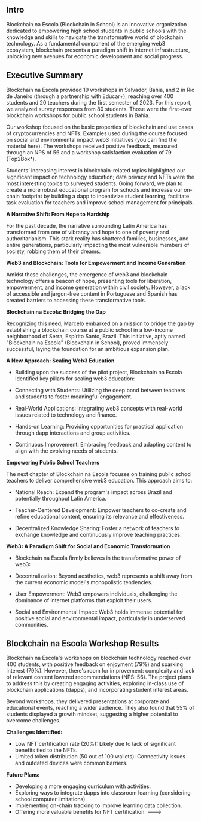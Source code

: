 ## Intro
Blockchain na Escola (Blockchain in School) is an innovative organization dedicated to empowering high school students in public schools with the knowledge and skills to navigate the transformative world of blockchain technology. As a fundamental component of the emerging web3 ecosystem, blockchain presents a paradigm shift in internet infrastructure, unlocking new avenues for economic development and social progress.

## Executive Summary

Blockchain na Escola provided 19 workshops in Salvador, Bahia, and 2 in Rio de Janeiro (through a partnership with Educar+), reaching over 400 students and 20 teachers during the first semester of 2023. For this report, we analyzed survey responses from 80 students.
Those were the first-ever blockchain workshops for public school students in Bahia. 

Our workshop focused on the basic properties of blockchain and use cases of cryptocurrencies and NFTs. Examples used during the course focused on social and environmental impact web3 initiatives (you can find the material here). 
The workshops received positive feedback, measured through an NPS of 56 and a workshop satisfaction evaluation of 79 (Top2Box*). 

Students’ increasing interest in blockchain-related topics highlighted our significant impact on technology education; data privacy and NFTs were the most interesting topics to surveyed students. 
Going forward, we plan to create a more robust educational program for schools and increase our on-chain footprint by building a dapp to incentivize student learning, facilitate task evaluation for teachers and improve school management for principals.


**A Narrative Shift: From Hope to Hardship**

For the past decade, the narrative surrounding Latin America has transformed from one of vibrancy and hope to one of poverty and authoritarianism. This stark reality has shattered families, businesses, and entire generations, particularly impacting the most vulnerable members of society, robbing them of their dreams.

**Web3 and Blockchain: Tools for Empowerment and Income Generation**

Amidst these challenges, the emergence of web3 and blockchain technology offers a beacon of hope, presenting tools for liberation, empowerment, and income generation within civil society. However, a lack of accessible and jargon-free content in Portuguese and Spanish has created barriers to accessing these transformative tools.

**Blockchain na Escola: Bridging the Gap**

Recognizing this need, Marcelo embarked on a mission to bridge the gap by establishing a blockchain course at a public school in a low-income neighborhood of Serra, Espírito Santo, Brazil. This initiative, aptly named "Blockchain na Escola" (Blockchain in School), proved immensely successful, laying the foundation for an ambitious expansion plan.

**A New Approach: Scaling Web3 Education**

- Building upon the success of the pilot project, Blockchain na Escola identified key pillars for scaling web3 education:

- Connecting with Students: Utilizing the deep bond between teachers and students to foster meaningful engagement.

- Real-World Applications: Integrating web3 concepts with real-world issues related to technology and finance.

- Hands-on Learning: Providing opportunities for practical application through dapp interactions and group activities.

- Continuous Improvement: Embracing feedback and adapting content to align with the evolving needs of students.

**Empowering Public School Teachers**

The next chapter of Blockchain na Escola focuses on training public school teachers to deliver comprehensive web3 education. This approach aims to:

- National Reach: Expand the program's impact across Brazil and potentially throughout Latin America.

- Teacher-Centered Development: Empower teachers to co-create and refine educational content, ensuring its relevance and effectiveness.

- Decentralized Knowledge Sharing: Foster a network of teachers to exchange knowledge and continuously improve teaching practices.

**Web3: A Paradigm Shift for Social and Economic Transformation**

- Blockchain na Escola firmly believes in the transformative power of web3:

- Decentralization: Beyond aesthetics, web3 represents a shift away from the current economic model's monopolistic tendencies.

- User Empowerment: Web3 empowers individuals, challenging the dominance of internet platforms that exploit their users.

- Social and Environmental Impact: Web3 holds immense potential for positive social and environmental impact, particularly in underserved communities.

## Blockchain na Escola Workshop Results

Blockchain na Escola's workshops on blockchain technology reached over 400 students, with positive feedback on enjoyment (79%) and sparking interest (79%). However, there's room for improvement: complexity and lack of relevant content lowered recommendations (NPS: 56). The project plans to address this by creating engaging activities, exploring in-class use of blockchain applications (dapps), and incorporating student interest areas.

Beyond workshops, they delivered presentations at corporate and educational events, reaching a wider audience. They also found that 55% of students displayed a growth mindset, suggesting a higher potential to overcome challenges.

**Challenges Identified:**

* Low NFT certification rate (20%): Likely due to lack of significant benefits tied to the NFTs.
* Limited token distribution (50 out of 100 wallets): Connectivity issues and outdated devices were common barriers.

**Future Plans:**

* Developing a more engaging curriculum with activities.
* Exploring ways to integrate dapps into classroom learning (considering school computer limitations).
* Implementing on-chain tracking to improve learning data collection.
* Offering more valuable benefits for NFT certification.
--->
